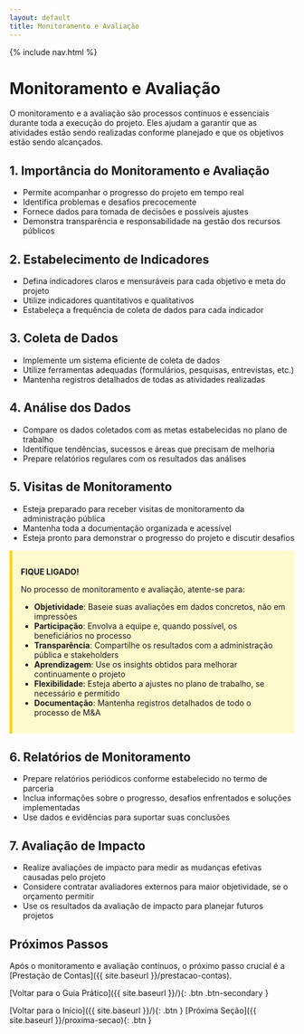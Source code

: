 ```yaml
---
layout: default
title: Monitoramento e Avaliação
---
```


<link rel="stylesheet" href="{{ site.font_awesome_url }}">
{% include nav.html %}

# Monitoramento e Avaliação

O monitoramento e a avaliação são processos contínuos e essenciais durante toda a execução do projeto. Eles ajudam a garantir que as atividades estão sendo realizadas conforme planejado e que os objetivos estão sendo alcançados.

## 1. Importância do Monitoramento e Avaliação

- Permite acompanhar o progresso do projeto em tempo real
- Identifica problemas e desafios precocemente
- Fornece dados para tomada de decisões e possíveis ajustes
- Demonstra transparência e responsabilidade na gestão dos recursos públicos

## 2. Estabelecimento de Indicadores

- Defina indicadores claros e mensuráveis para cada objetivo e meta do projeto
- Utilize indicadores quantitativos e qualitativos
- Estabeleça a frequência de coleta de dados para cada indicador

## 3. Coleta de Dados

- Implemente um sistema eficiente de coleta de dados
- Utilize ferramentas adequadas (formulários, pesquisas, entrevistas, etc.)
- Mantenha registros detalhados de todas as atividades realizadas

## 4. Análise dos Dados

- Compare os dados coletados com as metas estabelecidas no plano de trabalho
- Identifique tendências, sucessos e áreas que precisam de melhoria
- Prepare relatórios regulares com os resultados das análises

## 5. Visitas de Monitoramento

- Esteja preparado para receber visitas de monitoramento da administração pública
- Mantenha toda a documentação organizada e acessível
- Esteja pronto para demonstrar o progresso do projeto e discutir desafios

<div style="background-color: #fffacd; border-left: 5px solid #ffd700; padding: 15px; margin-bottom: 20px;">

<strong>FIQUE LIGADO!</strong>

No processo de monitoramento e avaliação, atente-se para:

<ul>
  <li><strong>Objetividade</strong>: Baseie suas avaliações em dados concretos, não em impressões</li>
  <li><strong>Participação</strong>: Envolva a equipe e, quando possível, os beneficiários no processo</li>
  <li><strong>Transparência</strong>: Compartilhe os resultados com a administração pública e stakeholders</li>
  <li><strong>Aprendizagem</strong>: Use os insights obtidos para melhorar continuamente o projeto</li>
  <li><strong>Flexibilidade</strong>: Esteja aberto a ajustes no plano de trabalho, se necessário e permitido</li>
  <li><strong>Documentação</strong>: Mantenha registros detalhados de todo o processo de M&A</li>
</ul>

</div>

## 6. Relatórios de Monitoramento

- Prepare relatórios periódicos conforme estabelecido no termo de parceria
- Inclua informações sobre o progresso, desafios enfrentados e soluções implementadas
- Use dados e evidências para suportar suas conclusões

## 7. Avaliação de Impacto

- Realize avaliações de impacto para medir as mudanças efetivas causadas pelo projeto
- Considere contratar avaliadores externos para maior objetividade, se o orçamento permitir
- Use os resultados da avaliação de impacto para planejar futuros projetos

## Próximos Passos

Após o monitoramento e avaliação contínuos, o próximo passo crucial é a [Prestação de Contas]({{ site.baseurl }}/prestacao-contas).

[Voltar para o Guia Prático]({{ site.baseurl }}/){: .btn .btn-secondary }

[Voltar para o Início]({{ site.baseurl }}/){: .btn }
[Próxima Seção]({{ site.baseurl }}/proxima-secao){: .btn }
